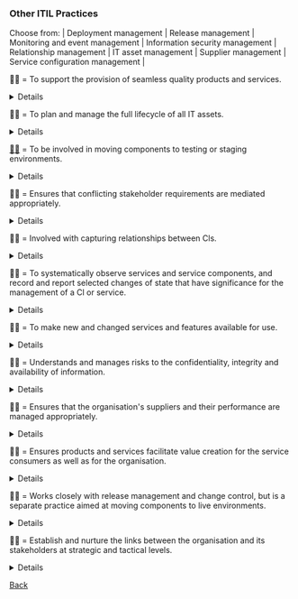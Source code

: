 ### Other ITIL Practices

Choose from: | Deployment management | Release management | Monitoring and event management | Information security management | Relationship management | IT asset management | Supplier management | Service configuration management |

:woman_shrugging: = To support the provision of seamless quality products and services.
<details>
<b>Supplier Management</b> = To support the provision of seamless quality products and services.
</details>

:man_shrugging: = To plan and manage the full lifecycle of all IT assets.
<details>
<b>IT Asset Management</b> = To plan and manage the full lifecycle of all IT assets.
</details>

[:woman_shrugging:](/answers/DeploymentManagement.md) = To be involved in moving components to testing or staging environments.
<details>
<b>Deployment Management</b> = To be involved in moving components to testing or staging environments.
</details>

:man_shrugging: = Ensures that conflicting stakeholder requirements are mediated appropriately.
<details>
<b>Relationship Management</b> = Ensures that conflicting stakeholder requirements are mediated appropriately.
</details>

:woman_shrugging: = Involved with capturing relationships between Cls.
<details>
<b>Service Configuration Management</b> = Involved with capturing relationships between Cls.
</details>

:man_shrugging: = To systematically observe services and service components, and record and report selected changes of state that have significance for the management of a Cl or service.
<details>
<b>Monitoring and Event Management</b> = To systematically observe services and service components, and record and report selected changes of state that have significance for the management of a Cl or service.
</details>

:woman_shrugging: = To make new and changed services and features available for use.
<details>
<b>Release Management</b> = To make new and changed services and features available for use.
</details>

:man_shrugging: = Understands and manages risks to the confidentiality, integrity and availability of information.
<details>
<b>Information Security Management</b> = Understands and manages risks to the confidentiality, integrity and availability of information.
</details>

:woman_shrugging: = Ensures that the organisation's suppliers and their performance are managed appropriately.
<details>
<b>Supplier Management</b> = Ensures that the organisation's suppliers and their performance are managed appropriately.
</details>

:man_shrugging: = Ensures products and services facilitate value creation for the service consumers as well as for the organisation.
<details>
<b>Relationship Management</b> = Ensures products and services facilitate value creation for the service consumers as well as for the organisation.
</details>

:woman_shrugging: = Works closely with release management and change control, but is a separate practice aimed at moving components to live environments.
<details>
<b>Deployment Management</b> = Works closely with release management and change control, but is a separate practice aimed at moving components to live environments.
</details>

:man_shrugging: = Establish and nurture the links between the organisation and its stakeholders at strategic and tactical levels.
<details>
<b>Relationship Management</b> = Establish and nurture the links between the organisation and its stakeholders at strategic and tactical levels.
</details>

[Back](README.md)
